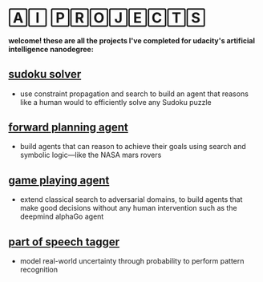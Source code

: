 # 🄰🄸 🄿🅁🄾🄹🄴🄲🅃🅂

#### welcome! these are all the projects I've completed for udacity's artificial intelligence nanodegree:

## [sudoku solver](/1_Sudoku)
- use constraint propagation and search to build an agent that reasons like a human would to efficiently solve any Sudoku puzzle

## [forward planning agent](/2_Classical%20Planning)
- build agents that can reason to achieve their goals using search and symbolic logic—like the NASA mars rovers

## [game playing agent](/3_Adversarial%20Search)

- extend classical search to adversarial domains, to build agents that make good decisions without any human intervention such as the deepmind alphaGo agent

## [part of speech tagger](/4_HMM%20Tagger)

- model real-world uncertainty through probability to perform pattern recognition
